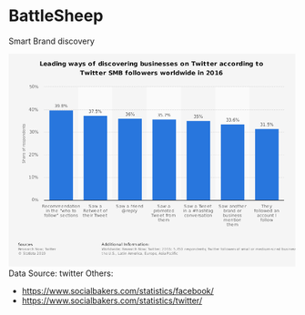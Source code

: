 # BattleSheep
Smart Brand discovery

![](images/stats.png)
Data Source: twitter
Others:
- https://www.socialbakers.com/statistics/facebook/
- https://www.socialbakers.com/statistics/twitter/
